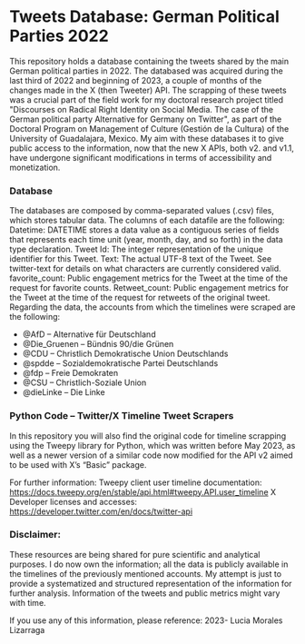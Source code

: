 # **Tweets Database: German Political Parties 2022**
This repository holds a database containing the tweets shared by the main German political parties in 2022. The databased was acquired during the last third of 2022 and beginning of 2023, a couple of months of the changes made in the X (then Tweeter) API. 
The scrapping of these tweets was a crucial part of the field work for my doctoral research project titled "Discourses on Radical Right Identity on Social Media. The case of the German political party Alternative for Germany on Twitter", as part of the Doctoral Program on Management of Culture (Gestión de la Cultura) of the University of Guadalajara, Mexico. 
My aim with these databases it to give public access to the information, now that the new X APIs, both v2. and v1.1, have undergone significant modifications in terms of accessibility and monetization. 

### **Database**
The databases are composed by comma-separated values (.csv) files, which stores tabular data. The columns of each datafile are the following:
Datetime: DATETIME stores a data value as a contiguous series of fields that represents each time unit (year, month, day, and so forth) in the data type declaration.
Tweet Id: The integer representation of the unique identifier for this Tweet.
Text: The actual UTF-8 text of the Tweet. See twitter-text for details on what characters are currently considered valid.
favorite_count: Public engagement metrics for the Tweet at the time of the request for favorite counts.
Retweet_count: Public engagement metrics for the Tweet at the time of the request for retweets of the original tweet.
Regarding the data, the accounts from which the timelines were scraped are the following: 

* @AfD – Alternative für Deutschland
* @Die_Gruenen – Bündnis 90/die Grünen
* @CDU – Christlich Demokratische Union Deutschlands
* @spdde – Sozialdemokratische Partei Deutschlands
* @fdp – Freie Demokraten
* @CSU – Christlich-Soziale Union
* @dieLinke – Die Linke 

### **Python Code – Twitter/X Timeline Tweet Scrapers**
In this repository you will also find the original code for timeline scrapping using the Tweepy library for Python, 
which was written before May 2023, as well as a newer version of a similar code now modified for the API v2 aimed to be
used with X’s “Basic” package.



For further information:
Tweepy client user timeline documentation: https://docs.tweepy.org/en/stable/api.html#tweepy.API.user_timeline
X Developer licenses and accesses: https://developer.twitter.com/en/docs/twitter-api

### **Disclaimer:** 
These resources are being shared for pure scientific and analytical purposes. I do now own the information; all the data
is publicly available in the timelines of the previously mentioned accounts. My attempt is just to provide a systematized
and structured representation of the information for further analysis. Information of the tweets and public metrics might 
vary with time.



If you use any of this information, please reference:
2023- Lucia Morales Lizarraga 
